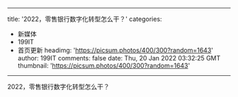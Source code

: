
---
title: '2022，零售银行数字化转型怎么干？'
categories: 
 - 新媒体
 - 199IT
 - 首页更新
headimg: 'https://picsum.photos/400/300?random=1643'
author: 199IT
comments: false
date: Thu, 20 Jan 2022 03:32:25 GMT
thumbnail: 'https://picsum.photos/400/300?random=1643'
---

<div>   
2022，零售银行数字化转型怎么干？  
</div>
            